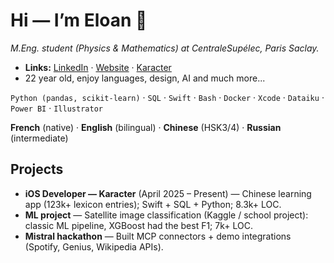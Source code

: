 # Hi — I’m **Eloan** 👋
*M.Eng. student (Physics & Mathematics) at CentraleSupélec, Paris Saclay.*  

- **Links:** [LinkedIn](https://linkedin.com/in/eloantourtelier) · [Website](https://eloantourtelier.com) · [Karacter](https://apps.apple.com/us/app/文-character/id6747664971)
- 22 year old, enjoy languages, design, AI and much more...

`Python (pandas, scikit-learn)` · `SQL` · `Swift` · `Bash` · `Docker` · `Xcode` · `Dataiku` · `Power BI` · `Illustrator`

**French** (native) · **English** (bilingual) · **Chinese** (HSK3/4) · **Russian** (intermediate)

## Projects
- **iOS Developer — Karacter** (April 2025 – Present) — Chinese learning app (123k+ lexicon entries); Swift + SQL + Python; 8.3k+ LOC.  
- **ML project** — Satellite image classification (Kaggle / school project): classic ML pipeline, XGBoost had the best F1; 7k+ LOC.  
- **Mistral hackathon** — Built MCP connectors + demo integrations (Spotify, Genius, Wikipedia APIs).





